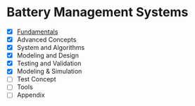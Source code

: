 # Battery Management Systems

- [x] [Fundamentals](./fundamentals.md)
- [x] Advanced Concepts
- [x] System and Algorithms
- [x] Modeling and Design
- [x] Testing and Validation
- [x] Modeling & Simulation
- [ ] Test Concept
- [ ] Tools
- [ ] Appendix
